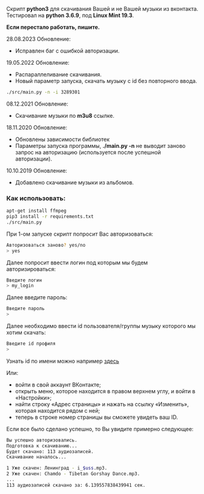 Скрипт **python3** для скачивания Вашей и не Вашей музыки из вконтакта.  
Тестировал на **python 3.6.9**, под **Linux Mint 19.3**.   

**Если перестало работать, пишите.**

28.08.2023 Обновление:
+ Исправлен баг с ошибкой авторизации.

19.05.2022 Обновление:
+ Распараллеливание скачивания.
+ Новый параметр запуска, скачать музыку с id без повторного ввода.
```bash
./src/main.py -n -i 3289301
```

08.12.2021 Обновление:
+ Скачивание музыки по **m3u8** ссылке.

18.11.2020 Обновление:
+ Обновлены зависимости библиотек
+ Параметры запуска программы, **./main.py -n** не выводит заново запрос на авторизацию (используется после успешной авторизации).

10.10.2019 Обновление:
+ Добавлено скачивание музыки из альбомов.

### Как использовать:

```bash
apt-get install ffmpeg
pip3 install -r requirements.txt
./src/main.py
```
При 1-ом запуске скрипт попросит Вас авторизоваться:
```bash
Авторизоваться заново? yes/no
> yes
```
Далее попросит ввести логин под которым мы будем авторизироваться:
```bash
Введите логин
> my_login 
```
Далее введите пароль:
```bash
Введите пароль
> 
```
Далее необходимо ввести id пользователя/группы музыку которого мы хотим скачать:
```bash
Введите id профиля
> 
```
Узнать id по имени можно например [здесь](http://regvk.com/id/)

Или:
 - войти в свой аккаунт ВКонтакте;
 - открыть меню, которое находится в правом верхнем углу, и войти в «Настройки»;
 - найти строку «Адрес страницы» и нажать на ссылку «Изменить», которая находится рядом с ней;
 - теперь в строке номер страницы вы сможете увидеть ваш ID.

Если все было сделано успешно, то Вы увидите примерно следующее:
```bash
Вы успешно авторизовались.
Подготовка к скачиванию...
Будет скачано: 113 аудиозаписей.
Скачивание началось...

1 Уже скачен: Ленинград - i_$uss.mp3.
2 Уже скачен: Chamdo - Tibetan Gorshay Dance.mp3.
...
113 аудиозаписей скачано за: 6.139557838439941 сек.

```
